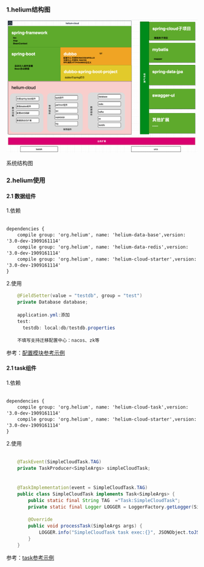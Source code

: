### 1.helium结构图

![](resources/helium-cloud.png)

系统结构图

### 2.helium使用

#### 2.1 数据组件
1.依赖

```

dependencies {
    compile group: 'org.helium', name: 'helium-data-base',version: '3.0-dev-1909161114'
    compile group: 'org.helium', name: 'helium-data-redis',version: '3.0-dev-1909161114'
    compile group: 'org.helium', name: 'helium-cloud-starter',version: '3.0-dev-1909161114'
}

```

2.使用

```java
    @FieldSetter(value = "testdb", group = "test")
    private Database database;
    
    application.yml:添加
    test:
      testdb: local:db/testdb.properties

    不填写支持迁移配置中心：nacos、zk等
```

参考：[配置模块参考示例](https://github.com/helium-cloud/helium/tree/master/helium-sample/helium-cloud-simple/cloud-configcenter)

#### 2.1 task组件

1.依赖

```

dependencies {
    compile group: 'org.helium', name: 'helium-cloud-task',version: '3.0-dev-1909161114'
    compile group: 'org.helium', name: 'helium-cloud-starter',version: '3.0-dev-1909161114'
}

```

2.使用

```java
    
    @TaskEvent(SimpleCloudTask.TAG)
    private TaskProducer<SimpleArgs> simpleCloudTask;
    
    
    @TaskImplementation(event = SimpleCloudTask.TAG)
    public class SimpleCloudTask implements Task<SimpleArgs> {
        public static final String TAG  ="Task:SimpleCloudTask";
        private static final Logger LOGGER = LoggerFactory.getLogger(SimpleCloudTask.class);
    
    	@Override
    	public void processTask(SimpleArgs args) {
    		LOGGER.info("SimpleCloudTask task exec:{}", JSONObject.toJSONString(args, true));
    	}
    }

```

参考：[task参考示例](https://github.com/helium-cloud/helium/tree/master/helium-sample/helium-cloud-simple/cloud-task)
